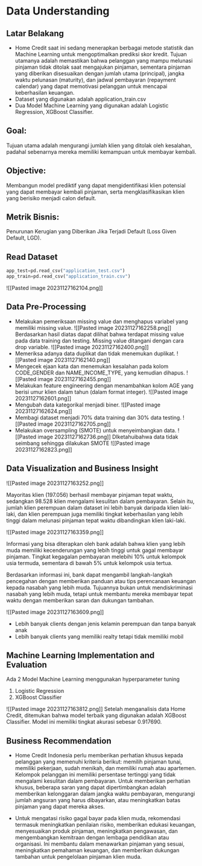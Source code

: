 
# Data Understanding
## Latar Belakang

- Home Credit saat ini sedang menerapkan berbagai metode statistik dan Machine Learning untuk mengoptimalkan prediksi skor kredit. Tujuan utamanya adalah memastikan bahwa pelanggan yang mampu melunasi pinjaman tidak ditolak saat mengajukan pinjaman, sementara pinjaman yang diberikan disesuaikan dengan jumlah utama (principal), jangka waktu pelunasan (maturity), dan jadwal pembayaran (repayment calendar) yang dapat memotivasi pelanggan untuk mencapai keberhasilan keuangan.
- Dataset yang digunakan adalah application_train.csv 
- Dua Model Machine Learning yang digunakan adalah Logistic Regression, XGBoost Classifier.
## Goal:
Tujuan utama adalah mengurangi jumlah klien yang ditolak oleh kesalahan, padahal sebenarnya mereka memiliki kemampuan untuk membayar kembali.
## Objective:
Membangun model prediktif yang dapat mengidentifikasi klien potensial yang dapat membayar kembali pinjaman, serta mengklasifikasikan klien yang berisiko menjadi calon default.
## Metrik Bisnis:
Penurunan Kerugian yang Diberikan Jika Terjadi Default (Loss Given Default, LGD).

## Read Dataset
`````Python
app_test=pd.read_csv("application_test.csv")
app_train=pd.read_csv("application_train.csv")
`````

![[Pasted image 20231127162104.png]]
## Data Pre-Processing

- Melakukan pemeriksaan missing value dan menghapus variabel yang memiliki missing value.
![[Pasted image 20231127162258.png]]
Berdasarkan hasil diatas dapat dilihat bahwa terdapat missing value pada data training dan testing. Missing value ditangani dengan cara drop variable.
![[Pasted image 20231127162400.png]]
- Memeriksa adanya data duplikat dan tidak menemukan duplikat.
![[Pasted image 20231127162140.png]]
- Mengecek ejaan kata dan menemukan kesalahan pada kolom CODE_GENDER dan NAME_INCOME_TYPE, yang kemudian dihapus.
![[Pasted image 20231127162455.png]]
- Melakukan feature engineering dengan menambahkan kolom AGE yang berisi umur klien dalam tahun (dalam format integer).
![[Pasted image 20231127162601.png]]
- Mengubah data kategorikal menjadi biner.
![[Pasted image 20231127162624.png]]
- Membagi dataset menjadi 70% data training dan 30% data testing.
![[Pasted image 20231127162705.png]]
- Melakukan oversampling (SMOTE) untuk menyeimbangkan data.
![[Pasted image 20231127162736.png]]
DIketahuibahwa data tidak seimbang sehingga dilakukan SMOTE
![[Pasted image 20231127162823.png]]

## Data Visualization and Business Insight

![[Pasted image 20231127163252.png]]

Mayoritas klien (197.056) berhasil membayar pinjaman tepat waktu, sedangkan 98.528 klien mengalami kesulitan dalam pembayaran. Selain itu, jumlah klien perempuan dalam dataset ini lebih banyak daripada klien laki-laki, dan klien perempuan juga memiliki tingkat keberhasilan yang lebih tinggi dalam melunasi pinjaman tepat waktu dibandingkan klien laki-laki.

![[Pasted image 20231127163359.png]]

Informasi yang bisa diterapkan oleh bank adalah bahwa klien yang lebih muda memiliki kecenderungan yang lebih tinggi untuk gagal membayar pinjaman. Tingkat kegagalan pembayaran melebihi 10% untuk kelompok usia termuda, sementara di bawah 5% untuk kelompok usia tertua.

Berdasarkan informasi ini, bank dapat mengambil langkah-langkah pencegahan dengan memberikan panduan atau tips perencanaan keuangan kepada nasabah yang lebih muda. Tujuannya bukan untuk mendiskriminasi nasabah yang lebih muda, tetapi untuk membantu mereka membayar tepat waktu dengan memberikan saran dan dukungan tambahan.

![[Pasted image 20231127163609.png]]

- Lebih banyak clients dengan jenis kelamin perempuan dan tanpa banyak anak
- Lebih banyak clients yang memiliki realty tetapi tidak memiliki mobil
## Machine Learning Implementation and Evaluation

Ada 2 Model Machine Learning menggunakan hyperparameter tuning
1. Logistic Regression
2. XGBoost Classifier 

![[Pasted image 20231127163812.png]]
Setelah menganalisis data Home Credit, ditemukan bahwa model terbaik yang digunakan adalah XGBoost Classifier. Model ini memiliki tingkat akurasi sebesar 0.917690.
## Business Recommendation
- Home Credit Indonesia perlu memberikan perhatian khusus kepada pelanggan yang memenuhi kriteria berikut: memilih pinjaman tunai, memiliki pekerjaan, sudah menikah, dan memiliki rumah atau apartemen. Kelompok pelanggan ini memiliki persentase tertinggi yang tidak mengalami kesulitan dalam pembayaran. Untuk memberikan perhatian khusus, beberapa saran yang dapat dipertimbangkan adalah memberikan kelonggaran dalam jangka waktu pembayaran, mengurangi jumlah angsuran yang harus dibayarkan, atau meningkatkan batas pinjaman yang dapat mereka akses.

- Untuk mengatasi risiko gagal bayar pada klien muda, rekomendasi termasuk meningkatkan penilaian risiko, memberikan edukasi keuangan, menyesuaikan produk pinjaman, meningkatkan pengawasan, dan mengembangkan kemitraan dengan lembaga pendidikan atau organisasi. Ini membantu dalam menawarkan pinjaman yang sesuai, meningkatkan pemahaman keuangan, dan memberikan dukungan tambahan untuk pengelolaan pinjaman klien muda.


